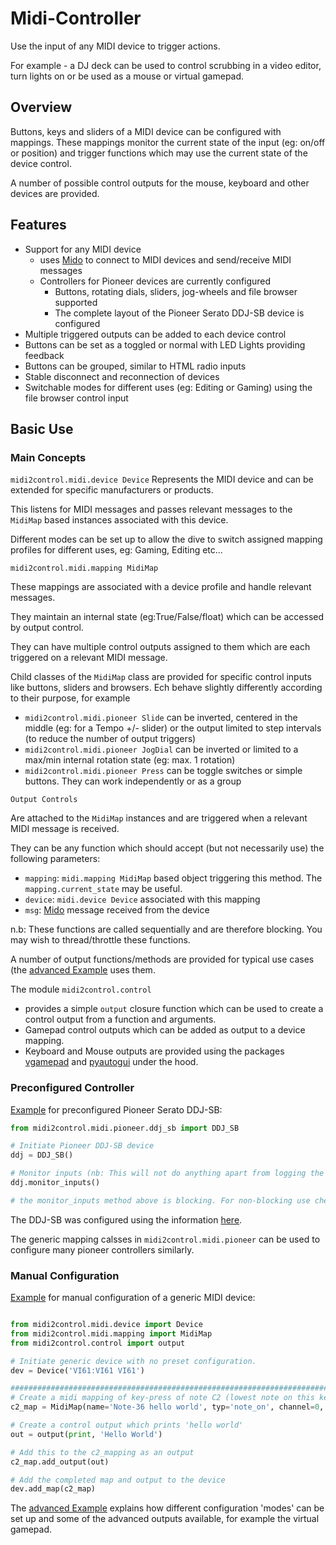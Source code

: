 # Midi-Controller
 
Use the input of any MIDI device to trigger actions.

For example - a DJ deck can be used to control scrubbing in a video editor, turn lights on 
or be used as a mouse or virtual gamepad.

## Overview

Buttons, keys and sliders of a MIDI device can be configured with mappings. These mappings monitor the current state of the 
input (eg: on/off or position) and trigger functions which may use the current state of the device control.

A number of possible control outputs for the mouse, keyboard and other devices are provided.

## Features
- Support for any MIDI device
  - uses [Mido](https://mido.readthedocs.io/) to connect to MIDI devices and send/receive MIDI messages
  - Controllers for Pioneer devices are currently configured
    - Buttons, rotating dials, sliders, jog-wheels and file browser supported
    - The complete layout of the Pioneer Serato DDJ-SB device is configured
- Multiple triggered outputs can be added to each device control
- Buttons can be set as a toggled or normal with LED Lights providing feedback
- Buttons can be grouped, similar to HTML radio inputs
- Stable disconnect and reconnection of devices
- Switchable modes for different uses (eg: Editing or Gaming) using the file browser control input

## Basic Use

### Main Concepts
```midi2control.midi.device Device```
Represents the MIDI device and can be extended for specific manufacturers or products.

This listens for MIDI messages and passes relevant messages to the ```MidiMap``` based instances associated with this device.

Different modes can be set up to allow the dive to switch assigned mapping profiles for different uses, eg: Gaming, Editing etc...

```midi2control.midi.mapping MidiMap```

These mappings are associated with a device profile and handle relevant messages.

They maintain an internal state (eg:True/False/float) which can be accessed by output control.  

They can have multiple control outputs assigned to them which are each triggered on a relevant MIDI message.

Child classes of the ```MidiMap``` class are provided for specific control inputs like buttons, sliders and browsers. Ech behave slightly differently according to their purpose, for example

- ```midi2control.midi.pioneer Slide``` can be inverted, centered in the middle (eg: for a Tempo +/- slider) or the output limited to step intervals (to reduce the number of output triggers)
- ```midi2control.midi.pioneer JogDial``` can be inverted or limited to a max/min internal rotation state (eg: max. 1 rotation)
- ```midi2control.midi.pioneer Press``` can be toggle switches or simple buttons. They can work independently or as a group


```Output Controls```

Are attached to the ```MidiMap``` instances and are triggered when a relevant MIDI message is received.

They can be any function which should accept (but not necessarily use) the following parameters:
- `mapping`: `midi.mapping MidiMap` based object triggering this method. The `mapping.current_state` may be useful.
- `device`: `midi.device Device` associated with this mapping
- `msg`: [Mido](https://mido.readthedocs.io/) message received from the device

n.b: These functions are called sequentially and are therefore blocking. You may wish to thread/throttle these functions.

A number of output functions/methods are provided for typical use cases (the [advanced Example](../examples/3_complex_device_modes.py) uses them. 

The module `midi2control.control` 
- provides a simple `output` closure function which can be used to create a control output from a function and arguments.
- Gamepad control outputs which can be added as output to a device mapping.
- Keyboard and Mouse outputs are provided using the packages [vgamepad](https://pypi.org/project/vgamepad/) and [pyautogui](https://pyautogui.readthedocs.io/en/latest/) under the hood.


### Preconfigured Controller
 [Example](../examples/1_minimum_example.py) for preconfigured Pioneer Serato DDJ-SB:
```python 
from midi2control.midi.pioneer.ddj_sb import DDJ_SB

# Initiate Pioneer DDJ-SB device
ddj = DDJ_SB()

# Monitor inputs (nb: This will not do anything apart from logging the input)
ddj.monitor_inputs()

# the monitor_inputs method above is blocking. For non-blocking use check_inputs() in a loop
```

The DDJ-SB was configured using the information [here](https://www.pioneerdj.com/-/media/pioneerdj/software-info/controller/ddj-sb/ddj-sb_list_of_midi_messages_e.pdf).

The generic mapping calsses in ```midi2control.midi.pioneer``` can be used to configure many pioneer controllers similarly. 


### Manual Configuration
 [Example](../examples/2_simple_midi_mapping_configuration.py) for manual configuration of a generic MIDI device:

```python 

from midi2control.midi.device import Device
from midi2control.midi.mapping import MidiMap
from midi2control.control import output

# Initiate generic device with no preset configuration.
dev = Device('VI61:VI61 VI61')

################################################################################3
# Create a midi mapping of key-press of note C2 (lowest note on this keyboard)
c2_map = MidiMap(name='Note-36 hello world', typ='note_on', channel=0, note=36)

# Create a control output which prints 'hello world'
out = output(print, 'Hello World')

# Add this to the c2_mapping as an output
c2_map.add_output(out)

# Add the completed map and output to the device
dev.add_map(c2_map)
```

The [advanced Example](../examples/3_complex_device_modes.py) explains how different configuration 'modes' can be set up 
and some of the advanced outputs available, for example the virtual gamepad.



